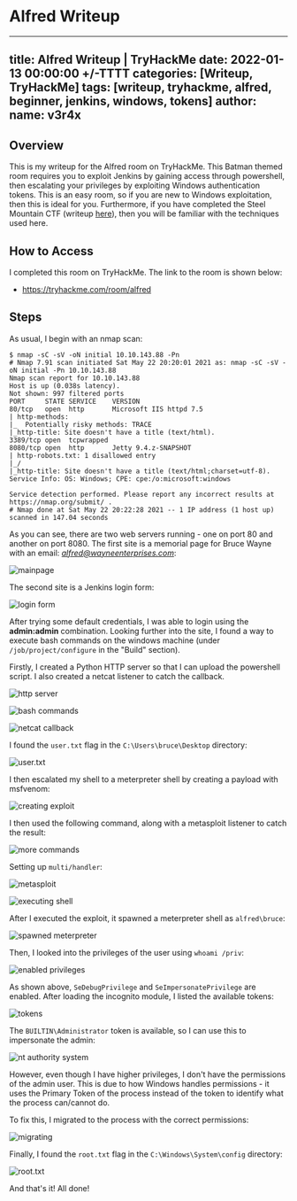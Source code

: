 # Alfred Writeup

---
title: Alfred Writeup | TryHackMe
date: 2022-01-13 00:00:00 +/-TTTT
categories: [Writeup, TryHackMe]
tags: [writeup, tryhackme, alfred, beginner, jenkins, windows, tokens]
author:
  name: v3r4x
---

## Overview

This is my writeup for the Alfred room on TryHackMe.  This Batman themed room requires you to exploit Jenkins by gaining access through powershell, then escalating your privileges by exploiting Windows authentication tokens.  This is an easy room, so if you are new to Windows exploitation, then this is ideal for you.  Furthermore, if you have completed the Steel Mountain CTF (writeup [here](/Steel%20Mountain/README.md)), then you will be familiar with the techniques used here.

## How to Access

I completed this room on TryHackMe.  The link to the room is shown below:

- https://tryhackme.com/room/alfred

## Steps

As usual, I begin with an nmap scan:

```
$ nmap -sC -sV -oN initial 10.10.143.88 -Pn
# Nmap 7.91 scan initiated Sat May 22 20:20:01 2021 as: nmap -sC -sV -oN initial -Pn 10.10.143.88
Nmap scan report for 10.10.143.88
Host is up (0.038s latency).
Not shown: 997 filtered ports
PORT     STATE SERVICE    VERSION
80/tcp   open  http       Microsoft IIS httpd 7.5
| http-methods: 
|_  Potentially risky methods: TRACE
|_http-title: Site doesn't have a title (text/html).
3389/tcp open  tcpwrapped
8080/tcp open  http       Jetty 9.4.z-SNAPSHOT
| http-robots.txt: 1 disallowed entry 
|_/
|_http-title: Site doesn't have a title (text/html;charset=utf-8).
Service Info: OS: Windows; CPE: cpe:/o:microsoft:windows

Service detection performed. Please report any incorrect results at https://nmap.org/submit/ .
# Nmap done at Sat May 22 20:22:28 2021 -- 1 IP address (1 host up) scanned in 147.04 seconds
```

As you can see, there are two web servers running - one on port 80 and another on port 8080.  The first site is a memorial page for Bruce Wayne with an email: *alfred@wayneenterprises.com*:

![mainpage](assets/posts/20220113/1_mainpage.png)

The second site is a Jenkins login form:

![login form](assets/posts/20220113/2_login_form.png)

After trying some default credentials, I was able to login using the **admin:admin** combination.  Looking further into the site, I found a way to execute bash commands on the windows machine (under `/job/project/configure` in the "Build" section).

Firstly, I created a Python HTTP server so that I can upload the powershell script.  I also created a netcat listener to catch the callback.

![http server](assets/posts/20220113/4_python_http_server.png)

![bash commands](assets/posts/20220113/3_execute_bash_commands.png)

![netcat callback](assets/posts/20220113/5_netcat.png)

I found the `user.txt` flag in the `C:\Users\bruce\Desktop` directory:

![user.txt](assets/posts/20220113/6_user_flag.png)

I then escalated my shell to a meterpreter shell by creating a payload with msfvenom:

![creating exploit](assets/posts/20220113/7_creating_exploit.png)

I then used the following command, along with a metasploit listener to catch the result:

![more commands](assets/posts/20220113/8_next_command.png)

Setting up `multi/handler`:

![metasploit](assets/posts/20220113/9_metasploit_listener.png)

![executing shell](assets/posts/20220113/10_executing_shell.png)

After I executed the exploit, it spawned a meterpreter shell as `alfred\bruce`:

![spawned meterpreter](assets/posts/20220113/11_spawned_meterpreter.png)

Then, I looked into the privileges of the user using `whoami /priv`:

![enabled privileges](assets/posts/20220113/12_enabled_privileges.png)

As shown above, `SeDebugPrivilege` and `SeImpersonatePrivilege` are enabled.  After loading the incognito module, I listed the available tokens:
 
![tokens](assets/posts/20220113/13_tokens.png)

The `BUILTIN\Administrator` token is available, so I can use this to impersonate the admin:

![nt authority system](assets/posts/20220113/14_nt_authority_system.png)

However, even though I have higher privileges, I don't have the permissions of the admin user.  This is due to how Windows handles permissions - it uses the Primary Token of the process instead of the token to identify what the process can/cannot do.

To fix this, I migrated to the process with the correct permissions:

![migrating](assets/posts/20220113/15_migrating.png)

Finally, I found the `root.txt` flag in the `C:\Windows\System\config` directory:

![root.txt](assets/posts/20220113/16_root_flag.png)

And that's it!  All done!
